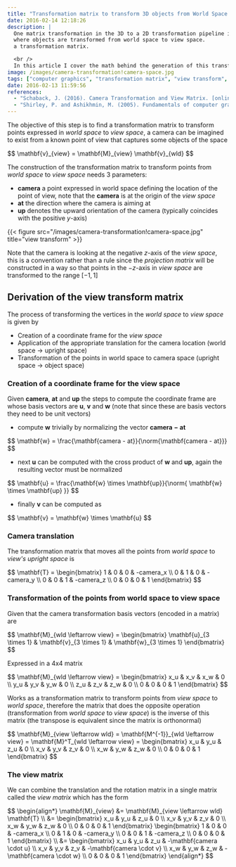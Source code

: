 ```yaml
---
title: "Transformation matrix to transform 3D objects from World Space to View Space (View tranform)"
date: 2016-02-14 12:18:26
description: |
  One matrix transformation in the 3D to a 2D transformation pipeline is the view transform
  where objects are transformed from world space to view space.
  a transformation matrix.

  <br />
  In this article I cover the math behind the generation of this transformation matrix.
image: /images/camera-transformation!camera-space.jpg
tags: ["computer graphics", "transformation matrix", "view transform", "3d", "2d"]
date: 2016-02-13 11:59:56
references:
  - "Schaback, J. (2016). Camera Transformation and View Matrix. [online] Schabby.de. Available at: http://schabby.de/view-matrix/ [Accessed 7 Mar. 2016]."
  - "Shirley, P. and Ashikhmin, M. (2005). Fundamentals of computer graphics. Wellesley, Mass.: AK Peters."
---
```


The objective of this step is to find a transformation matrix to transform points expressed in *world space* to *view space*, a camera can be imagined to exist from a known point of view that captures some objects of the space

<div>$$
\mathbf{v}_{view} = \mathbf{M}_{view} \mathbf{v}_{wld}
$$</div>

The construction of the transformation matrix to transform points from *world space* to *view space* needs 3 parameters:

- $\mathbf{camera}$ a point expressed in world space defining the location of the point of view, note that the $\mathbf{camera}$ is at the origin of the *view space*
- $\mathbf{at}$ the direction where the camera is aiming at
- $\mathbf{up}$ denotes the upward orientation of the camera (typically coincides with the positive $y$-axis)

{{< figure src="/images/camera-transformation!camera-space.jpg" title="view transform" >}}

<!--
In OpenGL we can use the GLU function `gluLookAt()` to position the camera

```cpp
void gluLookAt(GLdouble xCam, GLdouble yCam, GLdouble zCam,
               GLdouble xAt, GLdouble yAt, GLdouble zAt,
               GLdouble xUp, GLdouble yUp, GLdouble zUp)
```

The default value is

```cpp
gluLookAt(0.0, 0.0, 0.0,
          0.0, 0.0, -100.0,
          0.0, 1.0, 0.0)
```
-->

Note that the camera is looking at the negative $z$-axis of the *view space*, this is a convention rather than a rule since the *projection matrix* will be constructed in a way so that points in the $-z$-axis in *view space* are transformed to the range $[-1,1]$

## Derivation of the view transform matrix

The process of transforming the vertices in the *world space* to *view space* is given by

- Creation of a coordinate frame for the *view space*
- Application of the appropriate translation for the camera location (world space -> upright space)
- Transformation of the points in world space to camera space (upright space -> object space)

### Creation of a coordinate frame for the view space

Given $\mathbf{camera}$, $\mathbf{at}$ and $\mathbf{up}$ the steps to compute the coordinate frame are whose basis vectors are $\mathbf{u}$, $\mathbf{v}$ and $\mathbf{w}$ (note that since these are basis vectors they need to be unit vectors)

- compute $\mathbf{w}$ trivially by normalizing the vector $\mathbf{camera - at}$

<div>$$
\mathbf{w} = \frac{\mathbf{camera - at}}{\norm{\mathbf{camera - at}}}
$$</div>

<span></span>

- next $\mathbf{u}$ can be computed with the cross product of $\mathbf{w}$ and $\mathbf{up}$, again the resulting vector must be normalized

<div>$$
\mathbf{u} = \frac{\mathbf{w} \times \mathbf{up}}{\norm{ \mathbf{w} \times \mathbf{up} }}
$$</div>

<span></span>

- finally $\mathbf{v}$ can be computed as

<div>$$
\mathbf{v} = \mathbf{w} \times \mathbf{u}
$$</div>

### Camera translation

The transformation matrix that moves all the points from *world space* to *view's upright space* is

<div>$$
\mathbf{T} = \begin{bmatrix}
1 & 0 & 0 & -camera_x \\
0 & 1 & 0 & -camera_y \\
0 & 0 & 1 & -camera_z \\
0 & 0 & 0 & 1
\end{bmatrix}
$$</div>

### Transformation of the points from world space to view space

Given that the camera transformation basis vectors (encoded in a matrix) are

<div>$$
\mathbf{M}_{wld \leftarrow view} = \begin{bmatrix}
\mathbf{u}_{3 \times 1} &
\mathbf{v}_{3 \times 1} &
\mathbf{w}_{3 \times 1}
\end{bmatrix}
$$</div>

Expressed in a 4x4 matrix

<div>$$
\mathbf{M}_{wld \leftarrow view} = \begin{bmatrix}
x_u & x_v & x_w & 0 \\
y_u & y_v & y_w & 0 \\
z_u & z_v & z_w & 0 \\
0 & 0 & 0 & 1
\end{bmatrix}
$$</div>

Works as a transformation matrix to transform points from *view space* to *world space*, therefore the matrix that does the opposite operation (transformation from *world space* to *view space*) is the inverse of this matrix (the transpose is equivalent since the matrix is orthonormal)

<div>$$
\mathbf{M}_{view \leftarrow wld} = \mathbf{M^{-1}}_{wld \leftarrow view}  = \mathbf{M}^T_{wld \leftarrow view} = \begin{bmatrix}
x_u & y_u & z_u & 0 \\
x_v & y_v & z_v & 0 \\
x_w & y_w & z_w & 0 \\
0 & 0 & 0 & 1
\end{bmatrix}
$$</div>

### The view matrix

We can combine the translation and the rotation matrix in a single matrix called the *view matrix* which has the form

<div>$$
\begin{align*}
\mathbf{M}_{view} &= \mathbf{M}_{view \leftarrow wld} \mathbf{T}  \\
&= \begin{bmatrix}
x_u & y_u & z_u & 0 \\
x_v & y_v & z_v & 0 \\
x_w & y_w & z_w & 0 \\
0 & 0 & 0 & 1
\end{bmatrix} \begin{bmatrix}
1 & 0 & 0 & -camera_x \\
0 & 1 & 0 & -camera_y \\
0 & 0 & 1 & -camera_z \\
0 & 0 & 0 & 1
\end{bmatrix} \\
&= \begin{bmatrix}
x_u & y_u & z_u & -\mathbf{camera \cdot u} \\
x_v & y_v & z_v & -\mathbf{camera \cdot v} \\
x_w & y_w & z_w & -\mathbf{camera \cdot w} \\
0 & 0 & 0 & 1
\end{bmatrix}
\end{align*}
$$</div>

